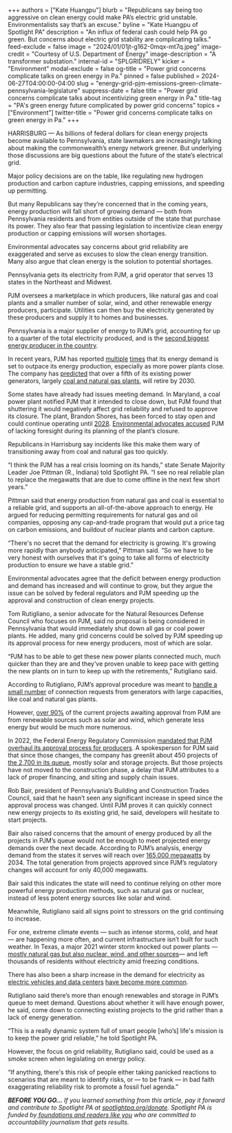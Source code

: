 +++
authors = ["Kate Huangpu"]
blurb = "Republicans say being too aggressive on clean energy could make PA’s electric grid unstable. Environmentalists say that’s an excuse."
byline = "Kate Huangpu of Spotlight PA"
description = "An influx of federal cash could help PA go green. But concerns about electric grid stability are complicating talks."
feed-exclude = false
image = "2024/01/01jt-g162-0mqx-mt7q.jpeg"
image-credit = "Courtesy of U.S. Department of Energy"
image-description = "A transformer substation."
internal-id = "​​SPLGRIDRELY"
kicker = "Environment"
modal-exclude = false
og-title = "Power grid concerns complicate talks on green energy in Pa."
pinned = false
published = 2024-06-27T04:00:00-04:00
slug = "energy-grid-pjm-emissions-green-climate-pennsylvania-legislature"
suppress-date = false
title = "Power grid concerns complicate talks about incentivizing green energy in Pa."
title-tag = "PA's green energy future complicated by power grid concerns"
topics = ["Environment"]
twitter-title = "Power grid concerns complicate talks on green energy in Pa."
+++

HARRISBURG —&nbsp;As billions of federal dollars for clean energy projects become available to Pennsylvania, state lawmakers are increasingly talking about making the commonwealth’s energy network greener. But underlying those discussions are big questions about the future of the state’s electrical grid.

Major policy decisions are on the table, like regulating new hydrogen production and carbon capture industries, capping emissions, and speeding up permitting.

But many Republicans say they’re concerned that in the coming years, energy production will fall short of growing demand — both from Pennsylvania residents and from entities outside of the state that purchase its power. They also fear that passing legislation to incentivize clean energy production or capping emissions will worsen shortages.

Environmental advocates say concerns about grid reliability are exaggerated and serve as excuses to slow the clean energy transition. Many also argue that clean energy is the solution to potential shortages.

<script src="https://www.spotlightpa.org/embed.js" async></script><div data-spl-embed-version="1" data-spl-src="https://www.spotlightpa.org/embeds/newsletter/"></div>

Pennsylvania gets its electricity from PJM, a grid operator that serves 13 states in the Northeast and Midwest.

PJM oversees a marketplace in which producers, like natural gas and coal plants and a smaller number of solar, wind, and other renewable energy producers, participate. Utilities can then buy the electricity generated by these producers and supply it to homes and businesses.

Pennsylvania is a major supplier of energy to PJM’s grid, accounting for up to a quarter of the total electricity produced, and is the <a href="https://www.eia.gov/state/rankings/?sid=PA#series/51">second biggest energy producer in the country</a>.

In recent years, PJM has reported <a href="https://www.pjm.com/-/media/library/reports-notices/special-reports/2021/20210311-reliability-in-pjm-today-and-tomorrow.ashx">multiple</a> <a href="https://web.archive.org/20230224205134/https://www.pjm.com/-/media/library/reports-notices/special-reports/2023/energy-transition-in-pjm-resource-retirements-replacements-and-risks.ashx">times</a> that its energy demand is set to outpace its energy production, especially as more power plants close. The company has <a href="https://insidelines.pjm.com/pjm-details-resource-retirements-replacements-and-risks/">predicted</a> that over a fifth of its existing power generators, largely <a href="https://www.pjm.com/-/media/library/reports-notices/special-reports/2023/energy-transition-in-pjm-resource-retirements-replacements-and-risks.ashx">coal and natural gas plants</a>, will retire by 2030.

Some states have already had issues meeting demand. In Maryland, a coal power plant notified PJM that it intended to close down, but PJM found that shuttering it would negatively affect grid reliability and refused to approve its closure. The plant, Brandon Shores, has been forced to stay open and could continue operating until <a href="https://www.canarymedia.com/articles/fossil-fuels/zombie-coal-plants-could-threaten-the-us-energy-transition">2028</a>. <a href="https://www.sierraclub.org/articles/2024/02/pjm-thwarts-maryland-s-coal-free-ambitions-while-costing-marylanders-millions">Environmental advocates accused</a> PJM of lacking foresight during its planning of the plant’s closure.

Republicans in Harrisburg say incidents like this make them wary of transitioning away from coal and natural gas too quickly.

“I think the PJM has a real crisis looming on its hands,” state Senate Majority Leader Joe Pittman (R., Indiana) told Spotlight PA. “I see no real reliable plan to replace the megawatts that are due to come offline in the next few short years.”

Pittman said that energy production from natural gas and coal is essential to a reliable grid, and supports an all-of-the-above approach to energy. He argued for reducing permitting requirements for natural gas and oil companies, opposing any cap-and-trade program that would put a price tag on carbon emissions, and buildout of nuclear plants and carbon capture.

“There&#39;s no secret that the demand for electricity is growing. It&#39;s growing more rapidly than anybody anticipated,” Pittman said. “So we have to be very honest with ourselves that it&#39;s going to take all forms of electricity production to ensure we have a stable grid.”

Environmental advocates agree that the deficit between energy production and demand has increased and will continue to grow, but they argue the issue can be solved by federal regulators and PJM speeding up the approval and construction of clean energy projects.

Tom Rutigliano, a senior advocate for the Natural Resources Defense Council who focuses on PJM, said no proposal is being considered in Pennsylvania that would immediately shut down all gas or coal power plants. He added, many grid concerns could be solved by PJM speeding up its approval process for new energy producers, most of which are solar.

“PJM has to be able to get these new power plants connected much, much quicker than they are and they’ve proven unable to keep pace with getting the new plants on in turn to keep up with the retirements,” Rutigliano said.

According to Rutigliano, PJM’s approval procedure was meant to <a href="https://insidelines.pjm.com/interconnection-reform-is-working-but-will-new-generation-actually-get-built/">handle a small number</a> of connection requests from generators with large capacities, like coal and natural gas plants.

However, <a href="https://insidelines.pjm.com/interconnection-reform-is-working-but-will-new-generation-actually-get-built/">over 90%</a> of the current projects awaiting approval from PJM are from renewable sources such as solar and wind, which generate less energy but would be much more numerous.

In 2022, the Federal Energy Regulatory Commission <a href="https://insidelines.pjm.com/ferc-approves-interconnection-process-reform-plan/">mandated that PJM overhaul its approval process for producers</a>. A spokesperson for PJM said that since those changes, the company has greenlit about 450 projects of <a href="https://www.utilitydive.com/news/pjm-interconnection-request-FERC-proposal/625544/">the 2,700 in its queue</a>, mostly solar and storage projects. But those projects have not moved to the construction phase, a delay that PJM attributes to a lack of proper financing, and siting and supply chain issues.

Rob Bair, president of Pennsylvania’s Building and Construction Trades Council, said that he hasn’t seen any significant increase in speed since the approval process was changed. Until PJM proves it can quickly connect new energy projects to its existing grid, he said, developers will hesitate to start projects.

Bair also raised concerns that the amount of energy produced by all the projects in PJM’s queue would not be enough to meet projected energy demands over the next decade. According to PJM’s analysis, energy demand from the states it serves will reach over <a href="https://www.pjm.com/-/media/library/reports-notices/special-reports/2023/energy-transition-in-pjm-resource-retirements-replacements-and-risks.ashx">165,000 megawatts</a> by 2034. The total generation from projects approved since PJM’s regulatory changes will account for only 40,000 megawatts.

Bair said this indicates the state will need to continue relying on other more powerful energy production methods, such as natural gas or nuclear, instead of less potent energy sources like solar and wind.

Meanwhile, Rutigliano said all signs point to stressors on the grid continuing to increase.

For one, extreme climate events — such as intense storms, cold, and heat — are happening more often, and current infrastructure isn’t built for such weather. In Texas, a major 2021 winter storm knocked out power plants — <a href="https://www.nytimes.com/interactive/2021/02/19/climate/texas-storm-power-generation-charts.html">mostly natural gas but also nuclear, wind, and other sources</a>— and left thousands of residents without electricity amid freezing conditions.

There has also been a sharp increase in the demand for electricity as <a href="https://www.washingtonpost.com/business/2024/03/07/ai-data-centers-power/">electric vehicles and data center</a><u>s</u> <a href="https://www.nytimes.com/interactive/2024/03/13/climate/electric-power-climate-change.html">have become more common</a>.

<script src="https://www.spotlightpa.org/embed.js" async></script><div data-spl-embed-version="1" data-spl-src="https://www.spotlightpa.org/embeds/donate/"></div>

Rutigliano said there’s more than enough renewables and storage in PJM’s queue to meet demand. Questions about whether it will have enough power, he said, come down to connecting existing projects to the grid rather than a lack of energy generation.

“This is a really dynamic system full of smart people \[who’s\] life&#39;s mission is to keep the power grid reliable,” he told Spotlight PA.

However, the focus on grid reliability, Rutigliano said, could be used as a smoke screen when legislating on energy policy.

“If anything, there&#39;s this risk of people either taking panicked reactions to scenarios that are meant to identify risks, or — to be frank — in bad faith exaggerating reliability risk to promote a fossil fuel agenda.”

<strong><em>BEFORE YOU GO…</em></strong><em> If you learned something from this article, pay it forward and contribute to Spotlight PA at </em><a href="https://www.spotlightpa.org/donate"><em>spotlightpa.org/donate</em></a><em>. Spotlight PA is funded by</em><a href="https://www.spotlightpa.org/support"><em> foundations and readers like you</em></a><em> who are committed to accountability journalism that gets results.</em>


